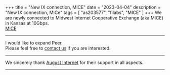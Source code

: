 +++
title = "New IX connection, MICE"
date = "2023-04-04"
description = "New IX connection, MICe"
tags = [
    "as203577",
    "filabs",
    "MICE"
]
+++
We are newly connected to Midwest Internet Cooperative Exchange (aka MICE) in Kansas at 10Gbps.  
[MICE](http://www.micemn.net)  

---
I would like to expand Peer.   
Please feel free to [contact us](https://as203577.net/contact/) if you are interested.

---
We sincerely thank [August Internet](https://august.is)  for their support in all aspects.

---
